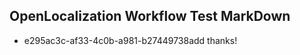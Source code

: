 ## OpenLocalization Workflow Test MarkDown
* e295ac3c-af33-4c0b-a981-b27449738add thanks!

<!--HONumber=Jul16_HO4-->


